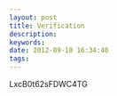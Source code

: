 ```yaml
---
layout: post
title: Verification
description:
keywords: 
date: 2012-09-10 16:34:40
tags:
---
```


LxcB0t62sFDWC4TG